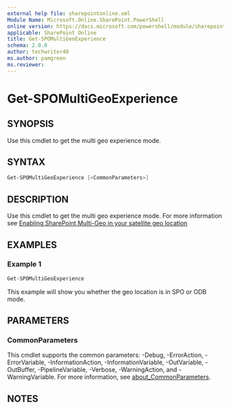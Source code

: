 ```yaml
---
external help file: sharepointonline.xml
Module Name: Microsoft.Online.SharePoint.PowerShell
online version: https://docs.microsoft.com/powershell/module/sharepoint-online/get-spomultigeoexperience
applicable: SharePoint Online
title: Get-SPOMultiGeoExperience
schema: 2.0.0
author: techwriter40
ms.author: pamgreen
ms.reviewer:
---
```


# Get-SPOMultiGeoExperience

## SYNOPSIS

Use this cmdlet to get the multi geo experience mode.

## SYNTAX

```powershell
Get-SPOMultiGeoExperience [<CommonParameters>]
```

## DESCRIPTION

Use this cmdlet to get the multi geo experience mode.  For more information see [Enabling SharePoint Multi-Geo in your satellite geo location](https://docs.microsoft.com/office365/enterprise/enabling-sp-multigeo-satellite-geolocation)

## EXAMPLES

### Example 1

```powershell
Get-SPOMultiGeoExperience
```

This example will show you whether the geo location is in SPO or ODB mode.

## PARAMETERS

### CommonParameters

This cmdlet supports the common parameters: -Debug, -ErrorAction, -ErrorVariable, -InformationAction, -InformationVariable, -OutVariable, -OutBuffer, -PipelineVariable, -Verbose, -WarningAction, and -WarningVariable. For more information, see [about_CommonParameters](https://go.microsoft.com/fwlink/p/?LinkID=113216).

## NOTES
